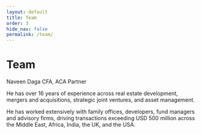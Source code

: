```yaml
---
layout: default
title: Team
order: 3
hide_nav: false
permalink: /team/
---
```


# Team 
Naveen Daga CFA, ACA Partner 
   <a href="https://www.linkedin.com/in/navindaga/" target="_blank" aria-label="LinkedIn"><i class="fab fa-linkedin-square"></i></a>

He has over 16 years of experience across real estate development, mergers and acquisitions, strategic joint ventures, and asset management. 

He has worked extensively with family offices, developers, fund managers and advisory firms, driving transactions exceeding USD 500 million across the Middle East, Africa, India, the UK, and the USA.
